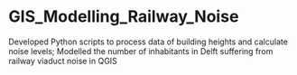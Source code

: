 # GIS_Modelling_Railway_Noise
Developed Python scripts to process data of building heights and calculate noise levels; Modelled the number of inhabitants in Delft suffering from railway viaduct noise in QGIS
